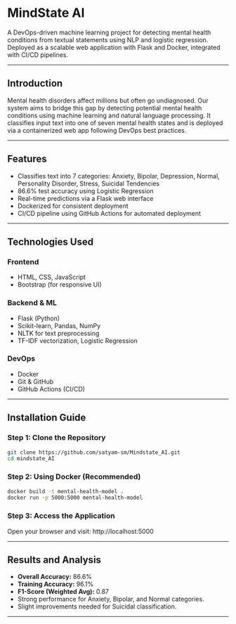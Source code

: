 # MindState AI

A DevOps-driven machine learning project for detecting mental health conditions from textual statements using NLP and logistic regression. Deployed as a scalable web application with Flask and Docker, integrated with CI/CD pipelines.

---

## Introduction

Mental health disorders affect millions but often go undiagnosed. Our system aims to bridge this gap by detecting potential mental health conditions using machine learning and natural language processing. It classifies input text into one of seven mental health states and is deployed via a containerized web app following DevOps best practices.

---

## Features

- Classifies text into 7 categories: Anxiety, Bipolar, Depression, Normal, Personality Disorder, Stress, Suicidal Tendencies
- 86.6% test accuracy using Logistic Regression
- Real-time predictions via a Flask web interface
- Dockerized for consistent deployment
- CI/CD pipeline using GitHub Actions for automated deployment

---

## Technologies Used

### Frontend

- HTML, CSS, JavaScript
- Bootstrap (for responsive UI)

### Backend & ML

- Flask (Python)
- Scikit-learn, Pandas, NumPy
- NLTK for text preprocessing
- TF-IDF vectorization, Logistic Regression

### DevOps

- Docker
- Git & GitHub
- GitHub Actions (CI/CD)

---

## Installation Guide

### Step 1: Clone the Repository

```bash
git clone https://github.com/satyam-sm/Mindstate_AI.git
cd mindstate_AI
```

### Step 2: Using Docker (Recommended)

```bash
docker build -t mental-health-model .
docker run -p 5000:5000 mental-health-model
```

### Step 3: Access the Application

Open your browser and visit: http://localhost:5000

---

## Results and Analysis

- **Overall Accuracy:** 86.6%
- **Training Accuracy:** 96.1%
- **F1-Score (Weighted Avg):** 0.87
- Strong performance for Anxiety, Bipolar, and Normal categories.
- Slight improvements needed for Suicidal classification.

---